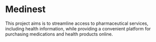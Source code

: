 # Medinest
This project aims is to streamline access to pharmaceutical services, including health information, while providing a convenient platform for purchasing medications and health products online.
